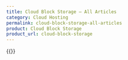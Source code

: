 ```yaml
---
title: Cloud Block Storage – All Articles
category: Cloud Hosting
permalink: cloud-block-storage-all-articles
product: Cloud Block Storage
product_url: cloud-block-storage
---
```



{{<list product_url="cloud-block-storage">}}
